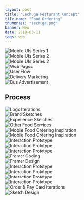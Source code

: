 ```yaml
---
layout: post
title: "Lechuga Resturant Concept"
tile-name: "Food Ordering"
thumbnail: "lechuga.png"
banner: New
date: 2018-03-11
tags: web
---
```


<div class="image-container"><img src="../img/lechuga/ui1.png" alt="Mobile UIs Series 1"/></div>

<!--
The wats:ON? Festival is a Carnegie Mellon staple, bringing an eclectic range of nationally and internationally renowned artists and their works to campus, providing a forum for interaction and collaboration between students and faculty from diverse fields within the campus community and beyond.

We wanted to elevate the festival's web presence with a new website. Letting the community enjoy the amazing artist work after the festival. Our proposal takes a dive into the current site and simplifies the experience for the audience, while maintaining the strong brand the Wats:ON? Festival brings.
-->

<div class="image-container"><img src="../img/lechuga/ui2.png" alt="Mobile UIs Series 2"/></div>
<div class="image-container"><img src="../img/lechuga/ui3.png" alt="Mobile UIs Series 2"/></div>
<div class="image-container"><img src="../img/lechuga/webscreens.png" alt="Web Pages"/></div>
<div class="image-container"><img src="../img/lechuga/userflowmap.png" alt="User Flow"/></div>
<div class="image-container"><img src="../img/lechuga/deliverymarketing.png" alt="Delivery Marketing"/></div>
<div class="image-container"><img src="../img/lechuga/busad.png" alt="Bus Advertisement"/></div>

## Process


<div class="image-container"><img src="../img/lechuga/logoiterations.svg" alt="Logo Iterations"/></div>
<div class="image-container"><img src="../img/lechuga/brandingsketches.png" alt="Brand Sketches"/></div>
<div class="image-container"><img src="../img/lechuga/appsketches.png" alt="Experience Sketches"/></div>
<div class="image-container"><img src="../img/lechuga/competitiveaudit.png" alt="Other Food Services"/></div>
<div class="image-container"><img src="../img/lechuga/inspiration1.png" alt="Mobile Food Ordering Inspiration"/></div>
<div class="image-container"><img src="../img/lechuga/inspiration2.png" alt="Mobile Food Ordering Inspiration"/></div>
<div class="row" style="padding:0px; margin:0px;">
  <div class="image-container small-12 medium-4 column" style="margin:0px;"><img src="../img/lechuga/tileheart.gif" alt="Interaction Prototype"/></div>
  <div class="image-container small-12 medium-4 column" style="margin:0px;"><img src="../img/lechuga/tileexpand.gif" alt="Interaction Prototype"/></div>
  <div class="image-container small-12 medium-4 column" style="margin:0px;"><img src="../img/lechuga/tilegreen.gif" alt="Interaction Prototype"/></div>
</div>
<div class="image-container"><img src="../img/lechuga/framerplay.png" alt="Framer Coding"/></div>
<div class="image-container"><img src="../img/lechuga/framerdesign.png" alt="Framer Design"/></div>

<div class="row" style="padding:0px; margin:0px;">
  <div class="image-container small-6 medium-3 column" style="margin:0px;"><img src="../img/lechuga/reorderscroll.gif" alt="Interaction Prototype"/></div>
  <div class="image-container small-6 medium-3 column" style="margin:0px;"><img src="../img/lechuga/itemselect.gif" alt="Interaction Prototype"/></div>
  <div class="image-container small-6 medium-3 column" style="margin:0px;"><img src="../img/lechuga/addtobag.gif" alt="Interaction Prototype"/></div>
  <div class="image-container small-6 medium-3 column" style="margin:0px;"><img src="../img/lechuga/mangoexpand.gif" alt="Interaction Prototype"/></div>
</div>

<div class="image-container"><img src="../img/lechuga/orderpayiterations.png" alt="Order & Pay Card Iterations"/></div>

<div class="image-container"><img src="../img/lechuga/sketchdesign.png" alt="Sketch Design"/></div>